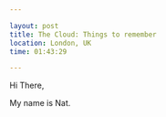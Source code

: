 ```yaml
---

layout: post
title: The Cloud: Things to remember
location: London, UK
time: 01:43:29

---
```


Hi There,

My name is Nat.
